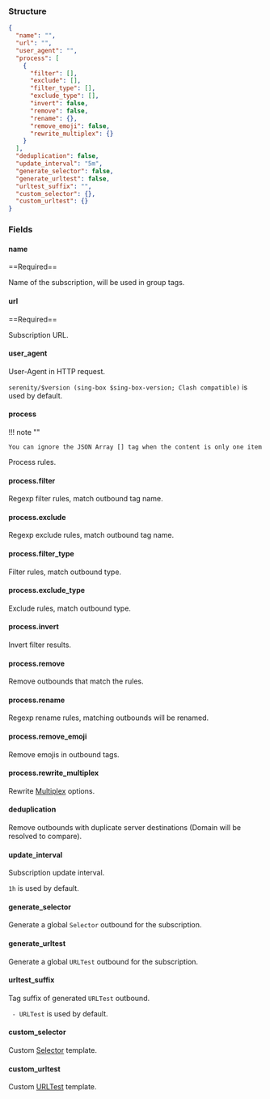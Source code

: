 ### Structure

```json
{
  "name": "",
  "url": "",
  "user_agent": "",
  "process": [
    {
      "filter": [],
      "exclude": [],
      "filter_type": [],
      "exclude_type": [],
      "invert": false,
      "remove": false,
      "rename": {},
      "remove_emoji": false,
      "rewrite_multiplex": {}
    }
  ],
  "deduplication": false,
  "update_interval": "5m",
  "generate_selector": false,
  "generate_urltest": false,
  "urltest_suffix": "",
  "custom_selector": {},
  "custom_urltest": {}
}
```

### Fields

#### name

==Required==

Name of the subscription, will be used in group tags.

#### url

==Required==

Subscription URL.

#### user_agent

User-Agent in HTTP request.

`serenity/$version (sing-box $sing-box-version; Clash compatible)` is used by default.

#### process

!!! note ""

    You can ignore the JSON Array [] tag when the content is only one item

Process rules.

#### process.filter

Regexp filter rules, match outbound tag name.

#### process.exclude

Regexp exclude rules, match outbound tag name.

#### process.filter_type

Filter rules, match outbound type.

#### process.exclude_type

Exclude rules, match outbound type.

#### process.invert

Invert filter results.

#### process.remove

Remove outbounds that match the rules.

#### process.rename

Regexp rename rules, matching outbounds will be renamed.

#### process.remove_emoji

Remove emojis in outbound tags.

#### process.rewrite_multiplex

Rewrite [Multiplex](https://sing-box.sagernet.org/configuration/shared/multiplex) options.

#### deduplication

Remove outbounds with duplicate server destinations (Domain will be resolved to compare).

#### update_interval

Subscription update interval.

`1h` is used by default.

#### generate_selector

Generate a global `Selector` outbound for the subscription.

#### generate_urltest

Generate a global `URLTest` outbound for the subscription.

#### urltest_suffix

Tag suffix of generated `URLTest` outbound.

` - URLTest` is used by default.

#### custom_selector

Custom [Selector](https://sing-box.sagernet.org/configuration/outbound/selector/) template.

#### custom_urltest

Custom [URLTest](https://sing-box.sagernet.org/configuration/outbound/urltest/) template.
